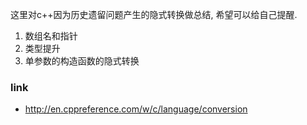 这里对c++因为历史遗留问题产生的隐式转换做总结, 希望可以给自己提醒.

1. 数组名和指针
2. 类型提升
3. 单参数的构造函数的隐式转换


### link
- http://en.cppreference.com/w/c/language/conversion
